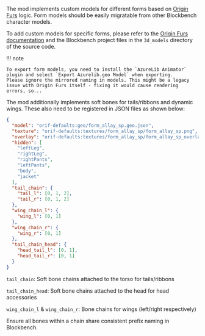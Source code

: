 The mod implements custom models for different forms based on [Origin Furs](https://modrinth.com/mod/origin-furs) logic. Form models should be easily migratable from other Blockbench character models.

To add custom models for specific forms, please refer to the [Origin Furs documentation](https://originalfur.readthedocs.io/en/latest/) and the Blockbench project files in the `3d_models` directory of the source code.

!!! note

    To export form models, you need to install the `AzureLib Animator` plugin and select `Export Azurelib.geo Model` when exporting.
    Please ignore the mirrored naming in models. This might be a legacy issue with Origin Furs itself - fixing it would cause rendering errors, so...

The mod additionally implements soft bones for tails/ribbons and dynamic wings. These also need to be registered in JSON files as shown below:

```json
{
  "model": "orif-defaults:geo/form_allay_sp.geo.json",
  "texture": "orif-defaults:textures/form_allay_sp/form_allay_sp.png",
  "overlay": "orif-defaults:textures/form_allay_sp/form_allay_sp_overlay.png",
  "hidden": [
    "leftLeg",
    "rightLeg",
    "rightPants",
    "leftPants",
    "body",
    "jacket"
  ],
  "tail_chain": {
    "tail_l": [0, 1, 2],
    "tail_r": [0, 1, 2]
  },
  "wing_chain_l": {
    "wing_l": [0, 1]
  },
  "wing_chain_r": {
    "wing_r": [0, 1]
  },
  "tail_chain_head": {
    "head_tail_l": [0, 1],
    "head_tail_r": [0, 1]
  }
}
```

`tail_chain`: Soft bone chains attached to the torso for tails/ribbons

`tail_chain_head`: Soft bone chains attached to the head for head accessories

`wing_chain_l` & `wing_chain_r`: Bone chains for wings (left/right respectively)

Ensure all bones within a chain share consistent prefix naming in Blockbench.
